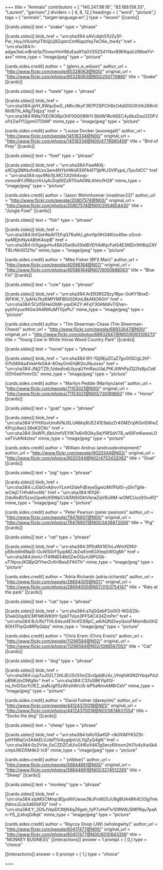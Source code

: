 +++
title = "Animals"
contributors = [ "140.247.98.18", "83.189.158.33", "Laurent", "garrison",]
dividers = [ 4, 8, 12,]
headings = [ "word", "picture",]
tags = [ "animals", "target-language:en",]
type = "lesson"
[[cards]]

[[cards.sides]]
text = "snake"
type = "phrase"

[[cards.sides]]
blob_href = "urn:sha384:sAVcdqhS1UZySf-Psr_HsyJVlUoHylTlhQjUj9ZqstnCmf6apzfeyTeCKw_ltw4z"
href = "urn:sha384:h-adgw3wLmBrsb1p70vxorHnHNluEaa9TaGV55ZS4YNxrB9KKqstlJ0MxeYV-axx"
mime_type = "image/jpeg"
type = "picture"

[cards.sides.credit]
author = " (glenn_e_wilson)"
author_url = "http://www.flickr.com/people/85328063@N00/"
original_url = "http://www.flickr.com/photos/85328063@N00/250779865"
title = "Snake"
[[cards]]

[[cards.sides]]
text = "hawk"
type = "phrase"

[[cards.sides]]
blob_href = "urn:sha384:gVH_8Wqu5wD_zMhc9kyF3R7PZSPCfrBzO4diDGOXVth26RnXRhf8TN_ARg73djzq"
href = "urn:sha384:RWa7XEOR3RjsOhF00G08WYr36dW1RcN5EC4y6kzDssOZ0FVxPzZwFf12jpmOTDbM"
mime_type = "image/jpeg"
type = "picture"

[cards.sides.credit]
author = "Louise Docker (aussiegall)"
author_url = "http://www.flickr.com/people/14516334@N00/"
original_url = "http://www.flickr.com/photos/14516334@N00/4778965409"
title = "Bird of Prey"
[[cards]]

[[cards.sides]]
text = "fowl"
type = "phrase"

[[cards.sides]]
blob_href = "urn:sha384:FawMiXj-eXClgQNNtufm8Uxs3am4NYbHWsR3XFA4f71jbfKJ3VIFypd_iTpu1dCC"
href = "urn:sha384:oqv9NcfjLMC7Jt2h64xxp-mresnBYJfR6zcHrUyAcDq69ZzRT0oAGlNLAhhcfH28"
mime_type = "image/jpeg"
type = "picture"

[cards.sides.credit]
author = "Jason Wehmhoener (roadman22)"
author_url = "http://www.flickr.com/people/20807574@N00/"
original_url = "http://www.flickr.com/photos/20807574@N00/2054654430"
title = "Jungle Fowl"
[[cards]]

[[cards.sides]]
text = "fish"
type = "phrase"

[[cards.sides]]
blob_href = "urn:sha384:lhVQshNx8lTEFqQ7RuNU_ghvt1p0lH34KUo49w-zGrrd-swMEjhiNykABhK4sipB"
href = "urn:sha384:lVXgagvHu48A20wi9xXXelBVDY4dKprFatS4E3t6Dn1tH8qiZAYT9LrNln5O21to"
mime_type = "image/jpeg"
type = "picture"

[cards.sides.credit]
author = "Mike Fisher (BFS Man)"
author_url = "http://www.flickr.com/people/40586164@N07/"
original_url = "http://www.flickr.com/photos/40586164@N07/6050688063"
title = "Blue Fin"
[[cards]]

[[cards.sides]]
text = "cow"
type = "phrase"

[[cards.sides]]
blob_href = "urn:sha384:ArER3R5Z8zy1Rpx-OoKY18oxE-WFKW_Y_1yAHs7hzKMfYMFB0ii02KmL8kANO6GH"
href = "urn:sha384:5Cd1SHanDbM-yqsDA2Y-AFqY30AMdIvTQhan-pyb1VyuxtNGw3A4RtKuMTGjsPtJ"
mime_type = "image/jpeg"
type = "picture"

[cards.sides.credit]
author = "Tim Sheerman-Chase (Tim Sheerman-Chase)"
author_url = "http://www.flickr.com/people/68932647@N00/"
original_url = "http://www.flickr.com/photos/68932647@N00/6093109273"
title = "Young Cow in White Horse Wood Country Park"
[[cards]]

[[cards.sides]]
text = "horse"
type = "phrase"

[[cards.sides]]
blob_href = "urn:sha384:W1-1Qj9EpZCaZ7gv00SCgL2hF-07hS694a4VekHkGAA-8OeyOmEHjRl2nJNuzsxo"
href = "urn:sha384:JNj2TZ9_fzdxqfodLllyyqUYmRauUlaLPtKJtWhPpZQ2fs8juCeKODh5edYnmrDL"
mime_type = "image/jpeg"
type = "picture"

[cards.sides.credit]
author = "Marilyn Peddle (MarilynJane)"
author_url = "http://www.flickr.com/people/71153021@N00/"
original_url = "http://www.flickr.com/photos/71153021@N00/730189650"
title = "Horse"
[[cards]]

[[cards.sides]]
text = "goat"
type = "phrase"

[[cards.sides]]
blob_href = "urn:sha384:VYHXlsvUmAVNJSLUAMxj8UEZ41E9abzZr4GMZrqWGnlSWwZKPcjcAwcL56eK2CKc"
href = "urn:sha384:3IsWPi_6biUmfVEYIK7o6IrBOikySejYRfSdV7B_wl0IFmKwwoLOoeTVuhN4zteo"
mime_type = "image/jpeg"
type = "picture"

[cards.sides.credit]
author = "William Andrus (andrusdevelopment)"
author_url = "http://www.flickr.com/people/9020344@N02/"
original_url = "http://www.flickr.com/photos/9020344@N02/4753432062"
title = "Goat"
[[cards]]

[[cards.sides]]
text = "pig"
type = "phrase"

[[cards.sides]]
blob_href = "urn:sha384:cJGbOnAjhvvYLmH2IdeFdEeyeSgwUMt1FbI0i-yShrTghk-wClejCTHfvAfvv4tk"
href = "urn:sha384:IKfQX-OduNxBV5zorjGpeKcK9WpCUkSN5IlGklVknaZqV8u9lM-wOMCUoz93voR2"
mime_type = "image/jpeg"
type = "picture"

[cards.sides.credit]
author = "Peter Pearson (peter pearson)"
author_url = "http://www.flickr.com/people/79476907@N00/"
original_url = "http://www.flickr.com/photos/79476907@N00/3438872006"
title = "Pig"
[[cards]]

[[cards.sides]]
text = "rat"
type = "phrase"

[[cards.sides]]
blob_href = "urn:sha384:3PDd8X167oLxWmXDNV-p58vb6h6NaSl-OuWSGrFSyipMZJbZwEimKGXtep0WOgMr"
href = "urn:sha384:jhmU-IT49NB34lb0ZwOQcrU6PG0b-uT1iIprpJKSBpQfYlwrZcKrI9aisEFKtlTh"
mime_type = "image/jpeg"
type = "picture"

[cards.sides.credit]
author = "Adria Richards (adria.richards)"
author_url = "http://www.flickr.com/people/28694005@N07/"
original_url = "http://www.flickr.com/photos/28694005@N07/3153754147"
title = "Rats at the park"
[[cards]]

[[cards.sides]]
text = "cat"
type = "phrase"

[[cards.sides]]
blob_href = "urn:sha384:a7qDQebP2o0Il3-WSiSZIk-S1wk00qd0CMFM6WKlhY-5pbT1Vpn3PF54C434ZmPm"
href = "urn:sha384:BJUfb7THL64sul4E1mXDSRpC_wKAQfbDwyQsioFMwmBo0hQ8OH7FtpQo8RPpQdjq"
mime_type = "image/jpeg"
type = "picture"

[cards.sides.credit]
author = "Chris Erwin (Chris Erwin)"
author_url = "http://www.flickr.com/people/11296584@N02/"
original_url = "http://www.flickr.com/photos/11296584@N02/1089567053"
title = "Cat"
[[cards]]

[[cards.sides]]
text = "dog"
type = "phrase"

[[cards.sides]]
blob_href = "urn:sha384:cup7uJ0ZLT2tKJEU5VS1mZSvQpbBU4x_VhlqlVA5N2lYbqxPdJluBNKztxONfgNv"
href = "urn:sha384:C37oS8KYlpfOI-nu_fmD3zcYcfEZ_siaNJglfSzWrslhRrU3i-bP5aRmvkM8rCeV"
mime_type = "image/jpeg"
type = "picture"

[cards.sides.credit]
author = "David Fulmer (daveynin)"
author_url = "http://www.flickr.com/people/44124370018@N01/"
original_url = "http://www.flickr.com/photos/44124370018@N01/5874637554"
title = "Socks the dog"
[[cards]]

[[cards.sides]]
text = "sheep"
type = "phrase"

[[cards.sides]]
blob_href = "urn:sha384:lsKo1QwfQF-rlk0XiMYK5ZSt-juhYNRqCn3AAkELVJddTIV4ygdjnVzLYqZyQ4gN"
href = "urn:sha384:0z2VVe_0sCZDZCdUlxGHRzX467gSenzRXnxm2h17o4zXwSkAcmpUWZi5M4k3-Ic9"
mime_type = "image/jpeg"
type = "picture"

[cards.sides.credit]
author = " (xlibber)"
author_url = "http://www.flickr.com/people/56844661@N00/"
original_url = "http://www.flickr.com/photos/56844661@N00/3274512265"
title = "Sheep"
[[cards]]

[[cards.sides]]
text = "monkey"
type = "phrase"

[[cards.sides]]
blob_href = "urn:sha384:slpMGCMmp3EjysNVUeow38JFm8G5JU8gBUA48K4Cil3g7mkjfdmsJ2Je2d60bFIQ"
href = "urn:sha384:Y_2DSJVepDCMjN4qZ6geh_fyP7uHxF1v109NWJ5MPRqu7paAn-YS_jLkhxjGi8qk"
mime_type = "image/jpeg"
type = "picture"

[cards.sides.credit]
author = "Raycoy  Doop (JW) (whologwhy)"
author_url = "http://www.flickr.com/people/60417477@N00/"
original_url = "http://www.flickr.com/photos/60417477@N00/6010643359"
title = "MONKEY BUSINESS"
[[interactions]]
answer = 1
prompt = [ 0,]
type = "choice"

[[interactions]]
answer = 0
prompt = [ 1,]
type = "choice"

+++
